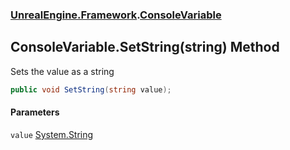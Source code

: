 ### [UnrealEngine.Framework](UnrealEngine_Framework.md 'UnrealEngine.Framework').[ConsoleVariable](ConsoleVariable.md 'UnrealEngine.Framework.ConsoleVariable')
## ConsoleVariable.SetString(string) Method
Sets the value as a string  
```csharp
public void SetString(string value);
```
#### Parameters
<a name='UnrealEngine_Framework_ConsoleVariable_SetString(string)_value'></a>
`value` [System.String](https://docs.microsoft.com/en-us/dotnet/api/System.String 'System.String')  
  
